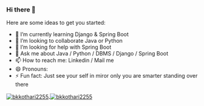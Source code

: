 ### Hi there 👋

<!--
**yashtank09/yashtank09** is a ✨ _special_ ✨ repository because its `README.md` (this file) appears on your GitHub profile.
-->
Here are some ideas to get you started:

- 🌱 I’m currently learning Django & Spring Boot
- 👯 I’m looking to collaborate Java or Python
- 🤔 I’m looking for help with Spring Boot
- 💬 Ask me about Java / Python / DBMS / Django / Spring Boot
- 📫 How to reach me: Linkedin / Mail me
- 😄 Pronouns: 
- ⚡ Fun fact: Just see your self in miror only you are smarter standing over there

<a href="">
  <img align="center" src="https://github-readme-stats.vercel.app/api?username=bkkothari2255&show_icons=true&theme=radical" alt="bkkothari2255"/>
</a>
<a href="">
  <img align="center" src="https://github-readme-stats.vercel.app/api/top-langs/?username=bkkothari2255&layout=compact&theme=radical" alt="bkkothari2255"/>
</a>
